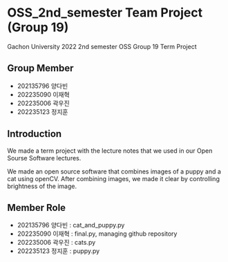 # OSS_2nd_semester Team Project (Group 19)
Gachon University 2022 2nd semester OSS Group 19 Term Project

## Group Member
* 202135796 양다빈
* 202235090 이재혁
* 202235006 곽우진
* 202235123 정지훈

## Introduction
We made a term project with the lecture notes that we used in our Open Sourse Software lectures.

We made an open source software that combines images of a puppy and a cat using openCV.
After combining images, we made it clear by controlling brightness of the image.

## Member Role
* 202135796 양다빈 : cat_and_puppy.py
* 202235090 이재혁 : final.py, managing github repository
* 202235006 곽우진 : cats.py
* 202235123 정지훈 : puppy.py
